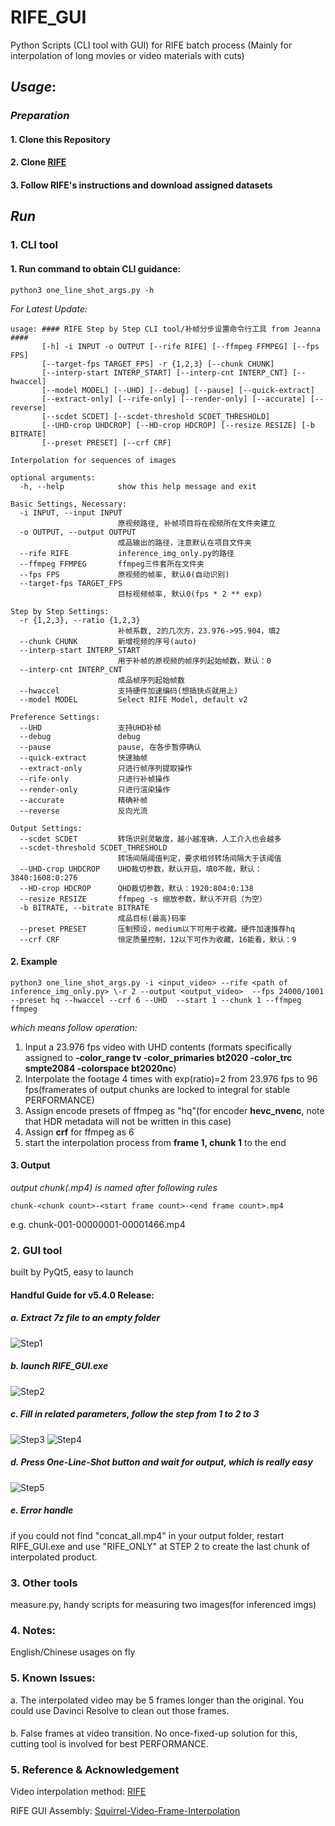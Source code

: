 # RIFE_GUI
Python Scripts (CLI tool with GUI) for RIFE batch process (Mainly for interpolation of long movies or video materials with cuts)

## *Usage*:
### *Preparation*
#### 1. Clone this Repository
#### 2. Clone [RIFE](https://github.com/hzwer/arXiv2020-RIFE)
#### 3. Follow RIFE's instructions and download assigned datasets
## *Run*
### 1. CLI tool
#### 1. Run command to obtain CLI guidance: 
```
python3 one_line_shot_args.py -h
```
*For Latest Update:*
```
usage: #### RIFE Step by Step CLI tool/补帧分步设置命令行工具 from Jeanna ####
       [-h] -i INPUT -o OUTPUT [--rife RIFE] [--ffmpeg FFMPEG] [--fps FPS]
       [--target-fps TARGET_FPS] -r {1,2,3} [--chunk CHUNK]
       [--interp-start INTERP_START] [--interp-cnt INTERP_CNT] [--hwaccel]
       [--model MODEL] [--UHD] [--debug] [--pause] [--quick-extract]
       [--extract-only] [--rife-only] [--render-only] [--accurate] [--reverse]
       [--scdet SCDET] [--scdet-threshold SCDET_THRESHOLD]
       [--UHD-crop UHDCROP] [--HD-crop HDCROP] [--resize RESIZE] [-b BITRATE]
       [--preset PRESET] [--crf CRF]

Interpolation for sequences of images

optional arguments:
  -h, --help            show this help message and exit

Basic Settings, Necessary:
  -i INPUT, --input INPUT
                        原视频路径, 补帧项目将在视频所在文件夹建立
  -o OUTPUT, --output OUTPUT
                        成品输出的路径，注意默认在项目文件夹
  --rife RIFE           inference_img_only.py的路径
  --ffmpeg FFMPEG       ffmpeg三件套所在文件夹
  --fps FPS             原视频的帧率, 默认0(自动识别)
  --target-fps TARGET_FPS
                        目标视频帧率, 默认0(fps * 2 ** exp)

Step by Step Settings:
  -r {1,2,3}, --ratio {1,2,3}
                        补帧系数, 2的几次方，23.976->95.904，填2
  --chunk CHUNK         新增视频的序号(auto)
  --interp-start INTERP_START
                        用于补帧的原视频的帧序列起始帧数，默认：0
  --interp-cnt INTERP_CNT
                        成品帧序列起始帧数
  --hwaccel             支持硬件加速编码(想搞快点就用上)
  --model MODEL         Select RIFE Model, default v2

Preference Settings:
  --UHD                 支持UHD补帧
  --debug               debug
  --pause               pause, 在各步暂停确认
  --quick-extract       快速抽帧
  --extract-only        只进行帧序列提取操作
  --rife-only           只进行补帧操作
  --render-only         只进行渲染操作
  --accurate            精确补帧
  --reverse             反向光流

Output Settings:
  --scdet SCDET         转场识别灵敏度，越小越准确，人工介入也会越多
  --scdet-threshold SCDET_THRESHOLD
                        转场间隔阈值判定，要求相邻转场间隔大于该阈值
  --UHD-crop UHDCROP    UHD裁切参数，默认开启，填0不裁，默认：3840:1608:0:276
  --HD-crop HDCROP      QHD裁切参数，默认：1920:804:0:138
  --resize RESIZE       ffmpeg -s 缩放参数，默认不开启（为空）
  -b BITRATE, --bitrate BITRATE
                        成品目标(最高)码率
  --preset PRESET       压制预设，medium以下可用于收藏。硬件加速推荐hq
  --crf CRF             恒定质量控制，12以下可作为收藏，16能看，默认：9
```
#### 2. Example
```
python3 one_line_shot_args.py -i <input_video> --rife <path of inference_img_only.py> \-r 2 --output <output_video>  --fps 24000/1001 --preset hq --hwaccel --crf 6 --UHD  --start 1 --chunk 1 --ffmpeg ffmpeg
```
*which means follow operation:*
1. Input a 23.976 fps video with UHD contents (formats specifically assigned to **-color_range tv -color_primaries bt2020 -color_trc smpte2084 -colorspace bt2020nc**)
2. Interpolate the footage 4 times with exp(ratio)=2 from 23.976 fps to 96 fps(framerates of output chunks are locked to integral for stable PERFORMANCE)
3. Assign encode presets of ffmpeg as "hq"(for encoder **hevc_nvenc**, note that HDR metadata will not be written in this case)
4. Assign **crf** for ffmpeg as 6
5. start the interpolation process from **frame 1, chunk 1** to the end
#### 3. Output
*output chunk(.mp4) is named after following rules*
```
chunk-<chunk count>-<start frame count>-<end frame count>.mp4
```
e.g. chunk-001-00000001-00001466.mp4
### 2. GUI tool
built by PyQt5, easy to launch
#### Handful Guide for v5.4.0 Release:
##### a. Extract 7z file to an empty folder
![Step1](./static/step1.png)
##### b. launch RIFE_GUI.exe
![Step2](./static/step2.png)
##### c. Fill in related parameters, follow the step from 1 to 2 to 3
![Step3](./static/step3.png)
![Step4](./static/step4.png)
##### d. Press One-Line-Shot button and wait for output, which is really easy
![Step5](./static/step5.png)
##### e. Error handle
if you could not find "concat_all.mp4" in your output folder, restart RIFE_GUI.exe and use "RIFE_ONLY" at STEP 2 to create the last chunk of interpolated product.
### 3. Other tools
measure.py, handy scripts for measuring two images(for inferenced imgs)
### 4. Notes:
English/Chinese usages on fly
### 5. Known Issues:
a. The interpolated video may be 5 frames longer than the original. You could use Davinci Resolve to clean out those frames.
####
b. False frames at video transition. No once-fixed-up solution for this, cutting tool is involved for best PERFORMANCE.
### 5. Reference & Acknowledgement
Video interpolation method: [RIFE](https://github.com/hzwer/arXiv2020-RIFE)

RIFE GUI Assembly: [Squirrel-Video-Frame-Interpolation](https://github.com/YiWeiHuang-stack/Squirrel-Video-Frame-Interpolation/stargazers)
